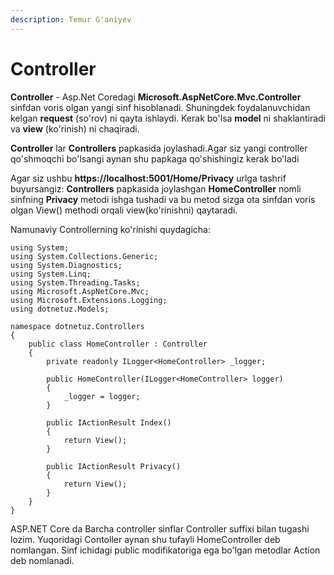 ```yaml
---
description: Temur G'aniyev
---
```


# Controller

**Controller** - Asp.Net Coredagi **Microsoft.AspNetCore.Mvc.Controller** sinfdan voris olgan yangi sinf hisoblanadi. Shuningdek foydalanuvchidan kelgan **request** (so'rov) ni qayta ishlaydi. Kerak bo'lsa **model** ni shaklantiradi va **view** (ko'rinish) ni chaqiradi.

**Controller** lar **Controllers** papkasida joylashadi.Agar siz yangi controller qo'shmoqchi bo'lsangi aynan shu papkaga qo'shishingiz kerak bo'ladi

Agar siz ushbu **https://localhost:5001/Home/Privacy** urlga tashrif buyursangiz: **Controllers** papkasida joylashgan **HomeController** nomli sinfning **Privacy** metodi ishga tushadi va bu metod sizga ota sinfdan voris olgan View() methodi orqali view(ko'rinishni) qaytaradi.

Namunaviy Controllerning ko'rinishi quydagicha:

```
using System;
using System.Collections.Generic;
using System.Diagnostics;
using System.Linq;
using System.Threading.Tasks;
using Microsoft.AspNetCore.Mvc;
using Microsoft.Extensions.Logging;
using dotnetuz.Models;

namespace dotnetuz.Controllers
{
    public class HomeController : Controller
    {
        private readonly ILogger<HomeController> _logger;

        public HomeController(ILogger<HomeController> logger)
        {
            _logger = logger;
        }

        public IActionResult Index()
        {
            return View();
        }

        public IActionResult Privacy()
        {
            return View();
        }
    }
}
```
ASP.NET Core da Barcha controller sinflar Controller suffixi bilan tugashi lozim. Yuqoridagi Contoller aynan shu tufayli HomeController deb nomlangan. Sinf ichidagi public modifikatoriga ega bo'lgan metodlar Action deb nomlanadi.